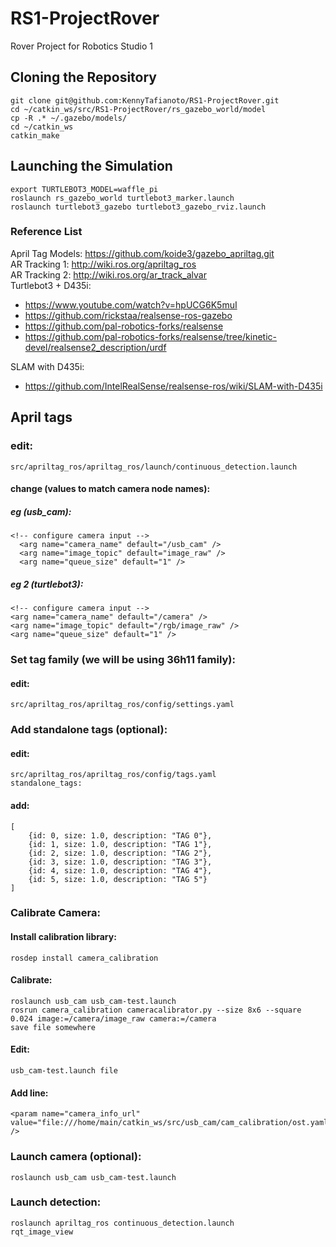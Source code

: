 # RS1-ProjectRover
Rover Project for Robotics Studio 1

## Cloning the Repository
    git clone git@github.com:KennyTafianoto/RS1-ProjectRover.git
    cd ~/catkin_ws/src/RS1-ProjectRover/rs_gazebo_world/model
    cp -R .* ~/.gazebo/models/
    cd ~/catkin_ws
    catkin_make

## Launching the Simulation
    export TURTLEBOT3_MODEL=waffle_pi
    roslaunch rs_gazebo_world turtlebot3_marker.launch
    roslaunch turtlebot3_gazebo turtlebot3_gazebo_rviz.launch

### Reference List
April Tag Models: https://github.com/koide3/gazebo_apriltag.git  
AR Tracking 1: http://wiki.ros.org/apriltag_ros  
AR Tracking 2: http://wiki.ros.org/ar_track_alvar  
Turtlebot3 + D435i:
- https://www.youtube.com/watch?v=hpUCG6K5muI
- https://github.com/rickstaa/realsense-ros-gazebo
- https://github.com/pal-robotics-forks/realsense
- https://github.com/pal-robotics-forks/realsense/tree/kinetic-devel/realsense2_description/urdf

SLAM with D435i:
- https://github.com/IntelRealSense/realsense-ros/wiki/SLAM-with-D435i


## April tags
### edit:
    src/apriltag_ros/apriltag_ros/launch/continuous_detection.launch
#### change (values to match camera node names):
##### eg (usb_cam):
    <!-- configure camera input -->
      <arg name="camera_name" default="/usb_cam" />
      <arg name="image_topic" default="image_raw" />
      <arg name="queue_size" default="1" />
    
##### eg 2 (turtlebot3):
    <!-- configure camera input -->
    <arg name="camera_name" default="/camera" />
    <arg name="image_topic" default="/rgb/image_raw" />
    <arg name="queue_size" default="1" />

### Set tag family (we will be using 36h11 family):
#### edit:
    src/apriltag_ros/apriltag_ros/config/settings.yaml

### Add standalone tags (optional):
#### edit:
    src/apriltag_ros/apriltag_ros/config/tags.yaml
    standalone_tags:
#### add:
    [
        {id: 0, size: 1.0, description: "TAG 0"},
        {id: 1, size: 1.0, description: "TAG 1"},
        {id: 2, size: 1.0, description: "TAG 2"},
        {id: 3, size: 1.0, description: "TAG 3"},
        {id: 4, size: 1.0, description: "TAG 4"},
        {id: 5, size: 1.0, description: "TAG 5"}
    ]

    
### Calibrate Camera:
#### Install calibration library:
    rosdep install camera_calibration

#### Calibrate:
    roslaunch usb_cam usb_cam-test.launch
    rosrun camera_calibration cameracalibrator.py --size 8x6 --square 0.024 image:=/camera/image_raw camera:=/camera
    save file somewhere
    
#### Edit:
    usb_cam-test.launch file

#### Add line:
    <param name="camera_info_url" value="file:///home/main/catkin_ws/src/usb_cam/cam_calibration/ost.yaml" />
    
### Launch camera (optional):
    roslaunch usb_cam usb_cam-test.launch

### Launch detection:
    roslaunch apriltag_ros continuous_detection.launch
    rqt_image_view
        
